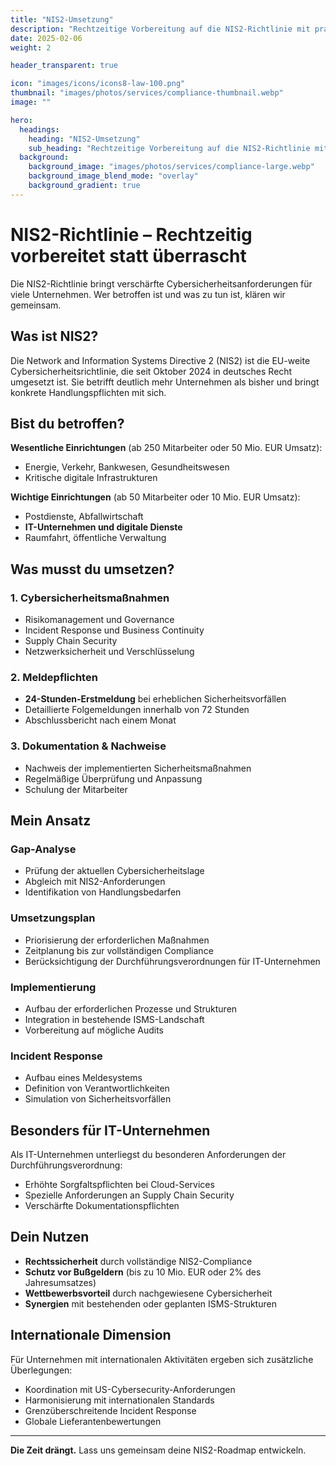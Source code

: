 ```yaml
---
title: "NIS2-Umsetzung"
description: "Rechtzeitige Vorbereitung auf die NIS2-Richtlinie mit praxiserprobten Lösungsansätzen inkl. Durchführungsverordnungen für den IT-Sektor."
date: 2025-02-06
weight: 2

header_transparent: true

icon: "images/icons/icons8-law-100.png"
thumbnail: "images/photos/services/compliance-thumbnail.webp"
image: ""

hero:
  headings:
    heading: "NIS2-Umsetzung"
    sub_heading: "Rechtzeitige Vorbereitung auf die NIS2-Richtlinie mit praxiserprobten Lösungsansätzen inkl. Durchführungsverordnungen für den IT-Sektor."
  background:
    background_image: "images/photos/services/compliance-large.webp"
    background_image_blend_mode: "overlay"
    background_gradient: true
---
```


# NIS2-Richtlinie – Rechtzeitig vorbereitet statt überrascht

Die NIS2-Richtlinie bringt verschärfte Cybersicherheitsanforderungen für viele Unternehmen. Wer betroffen ist und was zu tun ist, klären wir gemeinsam.

## Was ist NIS2?

Die Network and Information Systems Directive 2 (NIS2) ist die EU-weite Cybersicherheitsrichtlinie, die seit Oktober 2024 in deutsches Recht umgesetzt ist. Sie betrifft deutlich mehr Unternehmen als bisher und bringt konkrete Handlungspflichten mit sich.

## Bist du betroffen?

**Wesentliche Einrichtungen** (ab 250 Mitarbeiter oder 50 Mio. EUR Umsatz):
- Energie, Verkehr, Bankwesen, Gesundheitswesen
- Kritische digitale Infrastrukturen

**Wichtige Einrichtungen** (ab 50 Mitarbeiter oder 10 Mio. EUR Umsatz):
- Postdienste, Abfallwirtschaft
- **IT-Unternehmen und digitale Dienste**
- Raumfahrt, öffentliche Verwaltung

## Was musst du umsetzen?

### 1. Cybersicherheitsmaßnahmen
- Risikomanagement und Governance
- Incident Response und Business Continuity
- Supply Chain Security
- Netzwerksicherheit und Verschlüsselung

### 2. Meldepflichten
- **24-Stunden-Erstmeldung** bei erheblichen Sicherheitsvorfällen
- Detaillierte Folgemeldungen innerhalb von 72 Stunden
- Abschlussbericht nach einem Monat

### 3. Dokumentation & Nachweise
- Nachweis der implementierten Sicherheitsmaßnahmen
- Regelmäßige Überprüfung und Anpassung
- Schulung der Mitarbeiter

## Mein Ansatz

### Gap-Analyse
- Prüfung der aktuellen Cybersicherheitslage
- Abgleich mit NIS2-Anforderungen
- Identifikation von Handlungsbedarfen

### Umsetzungsplan
- Priorisierung der erforderlichen Maßnahmen
- Zeitplanung bis zur vollständigen Compliance
- Berücksichtigung der Durchführungsverordnungen für IT-Unternehmen

### Implementierung
- Aufbau der erforderlichen Prozesse und Strukturen
- Integration in bestehende ISMS-Landschaft
- Vorbereitung auf mögliche Audits

### Incident Response
- Aufbau eines Meldesystems
- Definition von Verantwortlichkeiten
- Simulation von Sicherheitsvorfällen

## Besonders für IT-Unternehmen

Als IT-Unternehmen unterliegst du besonderen Anforderungen der Durchführungsverordnung:
- Erhöhte Sorgfaltspflichten bei Cloud-Services
- Spezielle Anforderungen an Supply Chain Security
- Verschärfte Dokumentationspflichten

## Dein Nutzen

- **Rechtssicherheit** durch vollständige NIS2-Compliance
- **Schutz vor Bußgeldern** (bis zu 10 Mio. EUR oder 2% des Jahresumsatzes)
- **Wettbewerbsvorteil** durch nachgewiesene Cybersicherheit
- **Synergien** mit bestehenden oder geplanten ISMS-Strukturen

## Internationale Dimension

Für Unternehmen mit internationalen Aktivitäten ergeben sich zusätzliche Überlegungen:
- Koordination mit US-Cybersecurity-Anforderungen
- Harmonisierung mit internationalen Standards
- Grenzüberschreitende Incident Response
- Globale Lieferantenbewertungen

---

**Die Zeit drängt.** Lass uns gemeinsam deine NIS2-Roadmap entwickeln.